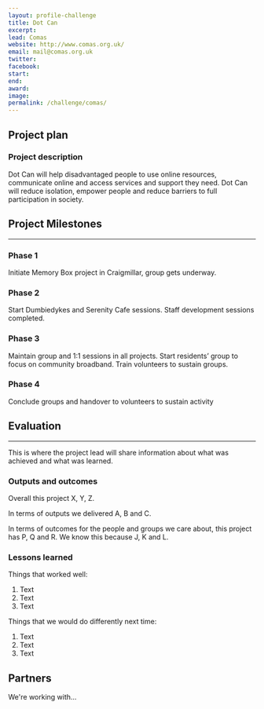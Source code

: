 ```yaml
---
layout: profile-challenge
title: Dot Can
excerpt: 
lead: Comas
website: http://www.comas.org.uk/
email: mail@comas.org.uk
twitter: 
facebook: 
start: 
end: 
award: 
image:
permalink: /challenge/comas/ 
---
```


## **Project plan**

### Project description

Dot Can will help disadvantaged people to use online resources, communicate online and access services and support they need. Dot Can will reduce isolation, empower people and reduce barriers to full participation in society.


## **Project Milestones**

---

### Phase 1

Initiate Memory Box project in Craigmillar, group gets underway.

### Phase 2

Start Dumbiedykes and Serenity Cafe sessions. Staff development sessions completed. 

### Phase 3

Maintain group and 1:1 sessions in all projects. Start residents’ group to focus on community broadband. Train volunteers to sustain groups. 

### Phase 4

Conclude groups and handover to volunteers to sustain activity

## **Evaluation**

---

This is where the project lead will share information about what was achieved and what was learned.

### Outputs and outcomes

Overall this project X, Y, Z.

In terms of outputs we delivered A, B and C.

In terms of outcomes for the people and groups we care about, this project has P, Q and R. We know this because J, K and L.

### Lessons learned

Things that worked well:

1. Text
2. Text
3. Text

Things that we would do differently next time:

1. Text
2. Text
3. Text

## **Partners**

We're working with...

